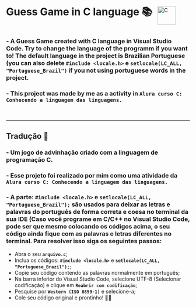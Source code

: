 <div>
  <h1 style="display: inline-block; margin-right: 10px;">
    Guess Game in C language 📚
  </h1>
  <img
    align="middle"
    alt="C"
    title="C"
    width="50px"
    src="https://cdn.jsdelivr.net/gh/devicons/devicon@latest/icons/c/c-original.svg" 
  />
</div>



###  - A Guess Game created with C language in Visual Studio Code. Try to change the language of the programm if you want to! The default language in the project is Brazilian Portuguese (you can also delete **`#include <locale.h>`** e **`setlocale(LC_ALL, "Portuguese_Brazil")`** if you not using portuguese words in the project. 

###  - This project was made by me as a activity in **`Alura curso C: Conhecendo a linguagem das linguagens.`**

<br>

---

## Tradução 🥂
###  - Um jogo de advinhação criado com a linguagem de programação C. 
###  - Esse projeto foi realizado por mim como uma atividade da  **`Alura curso C: Conhecendo a linguagem das linguagens.`** 
###  - A parte: **`#include <locale.h>`** e **`setlocale(LC_ALL, "Portuguese_Brazil");`** são usados para deixar as letras e palavras do português de forma correta e coesa no terminal da sua IDE (Caso você programe em C/C++ no Visual Studio Code, pode ser que mesmo colocando os códigos acima, o seu código ainda fique com as palavras e letras diferentes no terminal. Para resolver isso siga os seguintes passos:

- Abra o seu **`arquivo.c`**;
- Inclua os códigos: **`#include <locale.h>`** e **`setlocale(LC_ALL, "Portuguese_Brazil");`**;
- Copie seu código contendo as palavras normalmente em português;
- Na barra inferior do Visual Studio Code, selecione UTF-8 (Selecionar codificação) e clique em **`Reabrir com codificação`**;
- Pesquise por **`Western (ISO 8859-1)`** e selecione-a;
- Cole seu código original e prontinho! 🤙🏼
